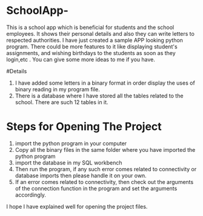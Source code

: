 # SchoolApp-
This is a school app which is beneficial for students and the school employees. It shows their personal details and also they can write letters to respected authorities.
I have just created a sample APP looking python program.
There could be more features to it like displaying student's assignments, and wishing birthdays to the students as soon as they login,etc .
You can give some more ideas to me if you have.

#Details 

1. I have added some letters in a binary format in order display the uses of binary reading in my program file.
2. There is a database where I have stored all the tables related to the school. There are such 12 tables in it.

# Steps for Opening The Project

1. import the python program in your computer
2. Copy all the binary files in the same folder where you have imported the python program
3. import the database in my SQL workbench
4. Then run the program, if any such error comes related to connectivity or database imports then please handle it on your own.
5. If an error comes related to connectivity, then check out the arguments of the connection function in the program and set the arguments accordingly.

 I hope I have explained well for opening the project files.
